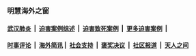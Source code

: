 
### 明慧海外之窗

####  [武汉肺炎](indexes/365.md?t=04291300) &nbsp;|&nbsp;  [迫害案例综述](indexes/328.md?t=04291300) &nbsp;|&nbsp; [迫害致死案例](indexes/277.md?t=04291300)  &nbsp;|&nbsp; [更多迫害案例](indexes/81.md?t=04291300)  &nbsp;|&nbsp; 
####  [时事评论](indexes/19.md?t=04291300) &nbsp;|&nbsp; [海外简讯](indexes/245.md?t=04291300)&nbsp;|&nbsp;  [社会支持](indexes/140.md?t=04291300) &nbsp;|&nbsp; [褒奖决议](indexes/282.md?t=04291300) &nbsp;|&nbsp; [社区报道](indexes/91.md?t=04291300)  &nbsp;|&nbsp; [天人之间](indexes/78.md?t=04291300) 

